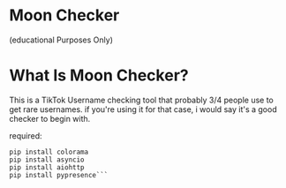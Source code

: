 # Moon Checker
(educational Purposes Only)

# What Is Moon Checker?

This is a TikTok Username checking tool that probably 3/4 people use to get rare usernames. 
if you're using it for that case, i would say it's a good checker to begin with.



required:
```
pip install colorama
pip install asyncio
pip install aiohttp
pip install pypresence```

